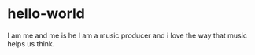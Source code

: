 # hello-world
I am me and me is he
I am a music producer and i love the way that music helps us think.
